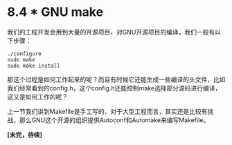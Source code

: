 # 8.4 * GNU make

我们的工程开发会用到大量的开源项目，对GNU开源项目的编译，我们一般有以下步骤：
```
./configure
sudo make
sudo make install
```
那这个过程是如何工作起来的呢？而且有时候它还能生成一些编译的头文件，比如我们经常看到的config.h，这个config.h还能控制make选择部分源码进行编译，这又是如何工作的呢？

上一节我们讲到Makefile是手工写的，对于大型工程而言，其实还是比较有挑战，那么GNU这个开源的组织提供Autoconf和Automake来编写Makefile。

**[未完，待续]**
